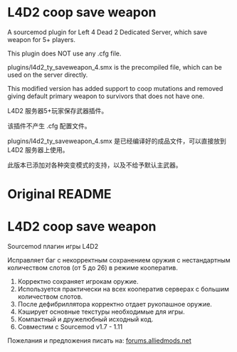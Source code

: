 # L4D2 coop save weapon

A sourcemod plugin for Left 4 Dead 2 Dedicated Server, which save weapon for 5+ players.

This plugin does NOT use any .cfg file.

plugins/l4d2_ty_saveweapon_4.smx is the precompiled file, which can be used on the server directly.

This modified version has added support to coop mutations and removed giving default primary weapon to survivors that does not have one.

L4D2 服务器5+玩家保存武器插件。

该插件不产生 .cfg 配置文件。

plugins/l4d2_ty_saveweapon_4.smx 是已经编译好的成品文件，可以直接放到 L4D2 服务器上使用。

此版本已添加对各种突变模式的支持，以及不给予默认主武器。

# Original README

L4D2 coop save weapon
===========

Sourcemod плагин игры L4D2

<p>Исправляет баг с некорректным сохранением оружия с нестандартным количеством слотов (от 5 до 26) в режиме кооператив.</p>

1. Корректно сохраняет игрокам оружие.
2. Используется практически на всех кооператив серверах с большим количеством слотов.
3. После дефибриллятора корректно отдает рукопашное оружие.
4. Кэширует основные текстуры необходимые для игры.
5. Компактный и дружелюбный исходный код.
6. Совместим с Sourcemod v1.7 - 1.11

Пожелания и предложения писать на: [forums.alliedmods.net](https://forums.alliedmods.net/showthread.php?t=263860)
